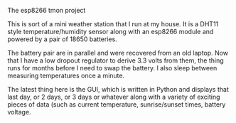 The esp8266 tmon project

This is sort of a mini weather station that I run at my house.
It is a DHT11 style temperature/humidity sensor along with
an esp8266 module and powered by a pair of 18650 batteries.

The battery pair are in parallel and were recovered from an
old laptop.  Now that I have a low dropout regulator to
derive 3.3 volts from them, the thing runs for months
before I need to swap the battery.  I also sleep between
measuring temperatures once a minute.

The latest thing here is the GUI, which is written in Python
and displays that last day, or 2 days, or 3 days or whatever
along with a variety of exciting pieces of data (such as
current temperature, sunrise/sunset times, battery voltage.

